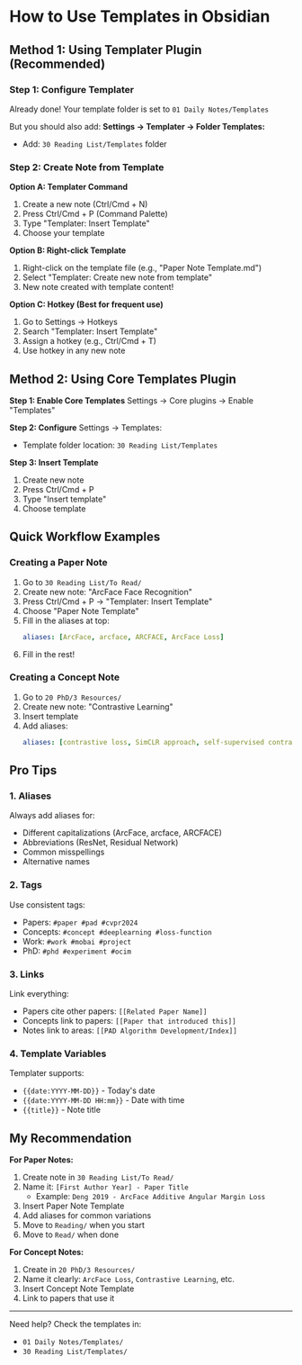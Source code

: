 # How to Use Templates in Obsidian

## Method 1: Using Templater Plugin (Recommended)

### Step 1: Configure Templater
Already done! Your template folder is set to `01 Daily Notes/Templates`

But you should also add:
**Settings → Templater → Folder Templates:**
- Add: `30 Reading List/Templates` folder

### Step 2: Create Note from Template

**Option A: Templater Command**
1. Create a new note (Ctrl/Cmd + N)
2. Press Ctrl/Cmd + P (Command Palette)
3. Type "Templater: Insert Template"
4. Choose your template

**Option B: Right-click Template**
1. Right-click on the template file (e.g., "Paper Note Template.md")
2. Select "Templater: Create new note from template"
3. New note created with template content!

**Option C: Hotkey (Best for frequent use)**
1. Go to Settings → Hotkeys
2. Search "Templater: Insert Template"
3. Assign a hotkey (e.g., Ctrl/Cmd + T)
4. Use hotkey in any new note

## Method 2: Using Core Templates Plugin

**Step 1: Enable Core Templates**
Settings → Core plugins → Enable "Templates"

**Step 2: Configure**
Settings → Templates:
- Template folder location: `30 Reading List/Templates`

**Step 3: Insert Template**
1. Create new note
2. Press Ctrl/Cmd + P
3. Type "Insert template"
4. Choose template

## Quick Workflow Examples

### Creating a Paper Note
1. Go to `30 Reading List/To Read/`
2. Create new note: "ArcFace Face Recognition"
3. Press Ctrl/Cmd + P → "Templater: Insert Template"
4. Choose "Paper Note Template"
5. Fill in the aliases at top:
   ```yaml
   aliases: [ArcFace, arcface, ARCFACE, ArcFace Loss]
   ```
6. Fill in the rest!

### Creating a Concept Note
1. Go to `20 PhD/3 Resources/`
2. Create new note: "Contrastive Learning"
3. Insert template
4. Add aliases:
   ```yaml
   aliases: [contrastive loss, SimCLR approach, self-supervised contrastive]
   ```

## Pro Tips

### 1. Aliases
Always add aliases for:
- Different capitalizations (ArcFace, arcface, ARCFACE)
- Abbreviations (ResNet, Residual Network)
- Common misspellings
- Alternative names

### 2. Tags
Use consistent tags:
- Papers: `#paper #pad #cvpr2024`
- Concepts: `#concept #deeplearning #loss-function`
- Work: `#work #mobai #project`
- PhD: `#phd #experiment #ocim`

### 3. Links
Link everything:
- Papers cite other papers: `[[Related Paper Name]]`
- Concepts link to papers: `[[Paper that introduced this]]`
- Notes link to areas: `[[PAD Algorithm Development/Index]]`

### 4. Template Variables
Templater supports:
- `{{date:YYYY-MM-DD}}` - Today's date
- `{{date:YYYY-MM-DD HH:mm}}` - Date with time
- `{{title}}` - Note title

## My Recommendation

**For Paper Notes:**
1. Create note in `30 Reading List/To Read/`
2. Name it: `[First Author Year] - Paper Title`
   - Example: `Deng 2019 - ArcFace Additive Angular Margin Loss`
3. Insert Paper Note Template
4. Add aliases for common variations
5. Move to `Reading/` when you start
6. Move to `Read/` when done

**For Concept Notes:**
1. Create in `20 PhD/3 Resources/`
2. Name it clearly: `ArcFace Loss`, `Contrastive Learning`, etc.
3. Insert Concept Note Template
4. Link to papers that use it

---
Need help? Check the templates in:
- `01 Daily Notes/Templates/`
- `30 Reading List/Templates/`

